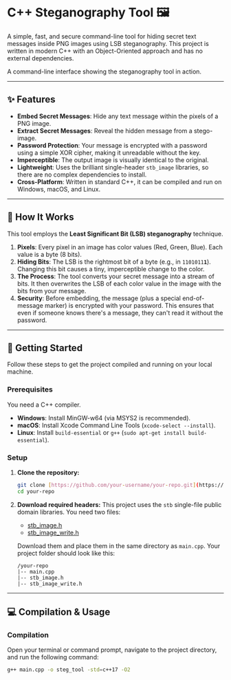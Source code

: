 # C++ Steganography Tool 🖼️

A simple, fast, and secure command-line tool for hiding secret text messages inside PNG images using LSB steganography. This project is written in modern C++ with an Object-Oriented approach and has no external dependencies.

A command-line interface showing the steganography tool in action.

---

## ✨ Features

* **Embed Secret Messages**: Hide any text message within the pixels of a PNG image.
* **Extract Secret Messages**: Reveal the hidden message from a stego-image.
* **Password Protection**: Your message is encrypted with a password using a simple XOR cipher, making it unreadable without the key.
* **Imperceptible**: The output image is visually identical to the original.
* **Lightweight**: Uses the brilliant single-header `stb_image` libraries, so there are no complex dependencies to install.
* **Cross-Platform**: Written in standard C++, it can be compiled and run on Windows, macOS, and Linux.

---

## 🤔 How It Works

This tool employs the **Least Significant Bit (LSB) steganography** technique.

1.  **Pixels**: Every pixel in an image has color values (Red, Green, Blue). Each value is a byte (8 bits).
2.  **Hiding Bits**: The LSB is the rightmost bit of a byte (e.g., in `1101011`**`1`**). Changing this bit causes a tiny, imperceptible change to the color.
3.  **The Process**: The tool converts your secret message into a stream of bits. It then overwrites the LSB of each color value in the image with the bits from your message.
4.  **Security**: Before embedding, the message (plus a special end-of-message marker) is encrypted with your password. This ensures that even if someone knows there's a message, they can't read it without the password.

---

## 🚀 Getting Started

Follow these steps to get the project compiled and running on your local machine.

### Prerequisites

You need a C++ compiler.
* **Windows**: Install MinGW-w64 (via MSYS2 is recommended).
* **macOS**: Install Xcode Command Line Tools (`xcode-select --install`).
* **Linux**: Install `build-essential` or `g++` (`sudo apt-get install build-essential`).

### Setup

1.  **Clone the repository:**
    ```sh
    git clone [https://github.com/your-username/your-repo.git](https://github.com/your-username/your-repo.git)
    cd your-repo
    ```

2.  **Download required headers:**
    This project uses the `stb` single-file public domain libraries. You need two files:
    * [stb_image.h](https://raw.githubusercontent.com/nothings/stb/master/stb_image.h)
    * [stb_image_write.h](https://raw.githubusercontent.com/nothings/stb/master/stb_image_write.h)

    Download them and place them in the same directory as `main.cpp`. Your project folder should look like this:
    ```
    /your-repo
    |-- main.cpp
    |-- stb_image.h
    |-- stb_image_write.h
    ```

---

## 💻 Compilation & Usage

### Compilation

Open your terminal or command prompt, navigate to the project directory, and run the following command:

```sh
g++ main.cpp -o steg_tool -std=c++17 -O2
